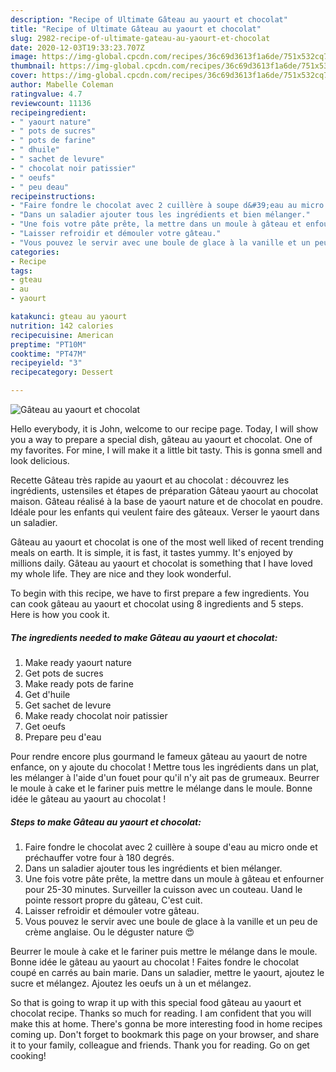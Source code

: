 ```yaml
---
description: "Recipe of Ultimate Gâteau au yaourt et chocolat"
title: "Recipe of Ultimate Gâteau au yaourt et chocolat"
slug: 2982-recipe-of-ultimate-gateau-au-yaourt-et-chocolat
date: 2020-12-03T19:33:23.707Z
image: https://img-global.cpcdn.com/recipes/36c69d3613f1a6de/751x532cq70/gateau-au-yaourt-et-chocolat-photo-principale-de-la-recette.jpg
thumbnail: https://img-global.cpcdn.com/recipes/36c69d3613f1a6de/751x532cq70/gateau-au-yaourt-et-chocolat-photo-principale-de-la-recette.jpg
cover: https://img-global.cpcdn.com/recipes/36c69d3613f1a6de/751x532cq70/gateau-au-yaourt-et-chocolat-photo-principale-de-la-recette.jpg
author: Mabelle Coleman
ratingvalue: 4.7
reviewcount: 11136
recipeingredient:
- " yaourt nature"
- " pots de sucres"
- " pots de farine"
- " dhuile"
- " sachet de levure"
- " chocolat noir patissier"
- " oeufs"
- " peu deau"
recipeinstructions:
- "Faire fondre le chocolat avec 2 cuillère à soupe d&#39;eau au micro onde et préchauffer votre four à 180 degrés."
- "Dans un saladier ajouter tous les ingrédients et bien mélanger."
- "Une fois votre pâte prête, la mettre dans un moule à gâteau et enfourner pour 25-30 minutes. Surveiller la cuisson avec un couteau. Uand le pointe ressort propre du gâteau, C&#39;est cuit."
- "Laisser refroidir et démouler votre gâteau."
- "Vous pouvez le servir avec une boule de glace à la vanille et un peu de crème anglaise. Ou le déguster nature 😍"
categories:
- Recipe
tags:
- gteau
- au
- yaourt

katakunci: gteau au yaourt 
nutrition: 142 calories
recipecuisine: American
preptime: "PT10M"
cooktime: "PT47M"
recipeyield: "3"
recipecategory: Dessert

---
```



![Gâteau au yaourt et chocolat](https://img-global.cpcdn.com/recipes/36c69d3613f1a6de/751x532cq70/gateau-au-yaourt-et-chocolat-photo-principale-de-la-recette.jpg)

Hello everybody, it is John, welcome to our recipe page. Today, I will show you a way to prepare a special dish, gâteau au yaourt et chocolat. One of my favorites. For mine, I will make it a little bit tasty. This is gonna smell and look delicious.

Recette Gâteau très rapide au yaourt et au chocolat : découvrez les ingrédients, ustensiles et étapes de préparation Gâteau yaourt au chocolat maison. Gâteau réalisé à la base de yaourt nature et de chocolat en poudre. Idéale pour les enfants qui veulent faire des gâteaux. Verser le yaourt dans un saladier.

Gâteau au yaourt et chocolat is one of the most well liked of recent trending meals on earth. It is simple, it is fast, it tastes yummy. It's enjoyed by millions daily. Gâteau au yaourt et chocolat is something that I have loved my whole life. They are nice and they look wonderful.


To begin with this recipe, we have to first prepare a few ingredients. You can cook gâteau au yaourt et chocolat using 8 ingredients and 5 steps. Here is how you cook it.

<!--inarticleads1-->

##### The ingredients needed to make Gâteau au yaourt et chocolat:

1. Make ready  yaourt nature
1. Get  pots de sucres
1. Make ready  pots de farine
1. Get  d&#39;huile
1. Get  sachet de levure
1. Make ready  chocolat noir patissier
1. Get  oeufs
1. Prepare  peu d&#39;eau


Pour rendre encore plus gourmand le fameux gâteau au yaourt de notre enfance, on y ajoute du chocolat ! Mettre tous les ingrédients dans un plat, les mélanger à l&#39;aide d&#39;un fouet pour qu&#39;il n&#39;y ait pas de grumeaux. Beurrer le moule à cake et le fariner puis mettre le mélange dans le moule. Bonne idée le gâteau au yaourt au chocolat ! 

<!--inarticleads2-->

##### Steps to make Gâteau au yaourt et chocolat:

1. Faire fondre le chocolat avec 2 cuillère à soupe d&#39;eau au micro onde et préchauffer votre four à 180 degrés.
1. Dans un saladier ajouter tous les ingrédients et bien mélanger.
1. Une fois votre pâte prête, la mettre dans un moule à gâteau et enfourner pour 25-30 minutes. Surveiller la cuisson avec un couteau. Uand le pointe ressort propre du gâteau, C&#39;est cuit.
1. Laisser refroidir et démouler votre gâteau.
1. Vous pouvez le servir avec une boule de glace à la vanille et un peu de crème anglaise. Ou le déguster nature 😍


Beurrer le moule à cake et le fariner puis mettre le mélange dans le moule. Bonne idée le gâteau au yaourt au chocolat ! Faites fondre le chocolat coupé en carrés au bain marie. Dans un saladier, mettre le yaourt, ajoutez le sucre et mélangez. Ajoutez les oeufs un à un et mélangez. 

So that is going to wrap it up with this special food gâteau au yaourt et chocolat recipe. Thanks so much for reading. I am confident that you will make this at home. There's gonna be more interesting food in home recipes coming up. Don't forget to bookmark this page on your browser, and share it to your family, colleague and friends. Thank you for reading. Go on get cooking!
